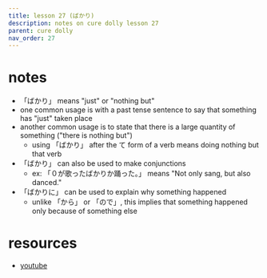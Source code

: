 ```yaml
---
title: lesson 27 (ばかり)
description: notes on cure dolly lesson 27
parent: cure dolly
nav_order: 27
---
```

# notes
- 「ばかり」 means "just" or "nothing but"
- one common usage is with a past tense sentence to say that something has "just" taken place
- another common usage is to state that there is a large quantity of something ("there is nothing but")
	- using 「ばかり」 after the て form of a verb means doing nothing but that verb
- 「ばかり」 can also be used to make conjunctions
	- ex: 「０が歌ったばかりか踊った。」 means "Not only sang, but also danced."
- 「ばかりに」 can be used to explain why something happened
	- unlike 「から」 or 「ので」, this implies that something happened only because of something else
# resources
- [youtube](https://www.youtube.com/watch?v=jqC60f-c1ng)